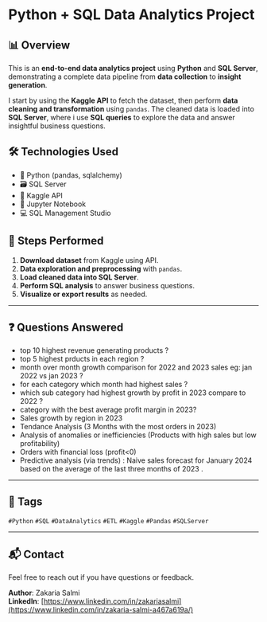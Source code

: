 # Python + SQL Data Analytics Project

## 📊 Overview

This is an **end-to-end data analytics project** using **Python** and **SQL Server**, demonstrating a complete data pipeline from **data collection** to **insight generation**.

I start by using the **Kaggle API** to fetch the dataset, then perform **data cleaning and transformation** using `pandas`. The cleaned data is loaded into **SQL Server**, where i use **SQL queries** to explore the data and answer insightful business questions.

## 🛠️ Technologies Used

- 🐍 Python (pandas, sqlalchemy)
- 🗃️ SQL Server
- 📡 Kaggle API
- 📁 Jupyter Notebook
- 💻 SQL Management Studio


## 🚀 Steps Performed

1. **Download dataset** from Kaggle using API.
2. **Data exploration and preprocessing** with `pandas`.
3. **Load cleaned data into SQL Server**.
4. **Perform SQL analysis** to answer business questions.
5. **Visualize or export results** as needed.

---

## ❓ Questions Answered

- top 10 highest revenue generating products ?
- top 5 highest prducts in each region ?
- month over month growth comparison for 2022 and 2023 sales eg: jan 2022 vs jan 2023 ?
- for each category which month had highest sales ?
- which sub category had highest growth by profit in 2023 compare to 2022 ?
- category with the best average profit margin in 2023?
- Sales growth by region in 2023
- Tendance Analysis (3 Months with the most orders in 2023)
- Analysis of anomalies or inefficiencies (Products with high sales but low profitability)
- Orders with financial loss (profit<0)
- Predictive analysis (via trends) : Naive sales forecast for January 2024 based on the average of the last three months of 2023 .

---

## 📌 Tags

`#Python` `#SQL` `#DataAnalytics` `#ETL` `#Kaggle` `#Pandas` `#SQLServer`

---

## 📬 Contact

Feel free to reach out if you have questions or feedback.

**Author**: Zakaria Salmi  
**LinkedIn**: [https://www.linkedin.com/in/zakariasalmi](https://www.linkedin.com/in/zakaria-salmi-a467a619a/)

